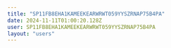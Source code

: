 ```yaml
---
title: "SP11FB8EHA1KAMEEKEARWRWT059YYSZRNAP75B4PA"
date: 2024-11-11T01:00:20.128Z
user: SP11FB8EHA1KAMEEKEARWRWT059YYSZRNAP75B4PA
layout: "users"
---
```

    